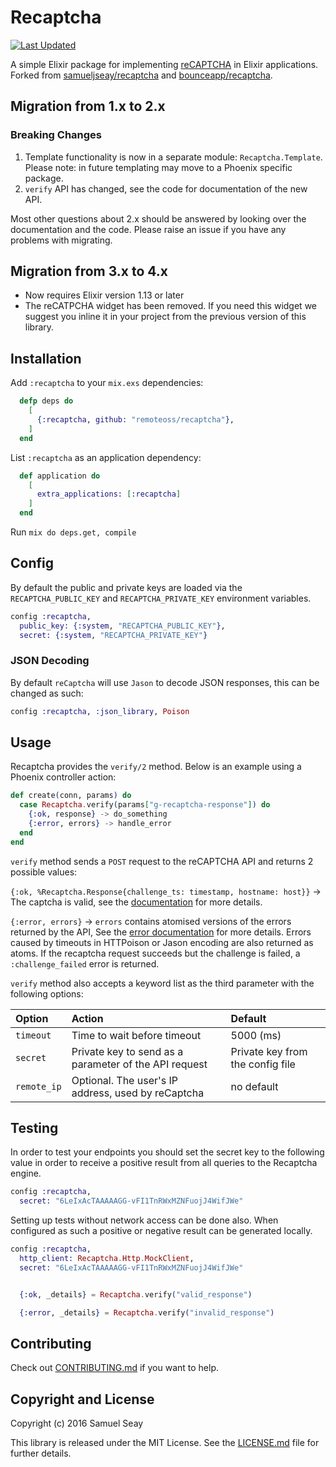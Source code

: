 # Recaptcha


[![Last Updated](https://img.shields.io/github/last-commit/remoteoss/recaptcha.svg)](https://img.shields.io/github/last-commit/remoteoss/recaptcha.svg)

A simple Elixir package for implementing [reCAPTCHA] in Elixir applications. Forked from [samueljseay/recaptcha](https://github.com/samueljseay/recaptcha) and [bounceapp/recaptcha](https://github.com/Bounceapp/recaptcha).

[reCAPTCHA]: http://www.google.com/recaptcha

## Migration from 1.x to 2.x

### Breaking Changes

1. Template functionality is now in a separate module: `Recaptcha.Template`. Please note: in future templating may move to a Phoenix specific package.
2. `verify` API has changed, see the code for documentation of the new API.

Most other questions about 2.x should be answered by looking over the documentation and the code. Please raise an issue
if you have any problems with migrating.

## Migration from 3.x to 4.x

- Now requires Elixir version 1.13 or later
- The reCATPCHA widget has been removed. If you need this widget we suggest you inline it in your
  project from the previous version of this library.

## Installation

Add `:recaptcha` to your `mix.exs` dependencies:

```elixir
  defp deps do
    [
      {:recaptcha, github: "remoteoss/recaptcha"},
    ]
  end
```

List `:recaptcha` as an application dependency:

```elixir
  def application do
    [
      extra_applications: [:recaptcha]
    ]
  end
```

Run `mix do deps.get, compile`

## Config

By default the public and private keys are loaded via the `RECAPTCHA_PUBLIC_KEY` and `RECAPTCHA_PRIVATE_KEY` environment variables.

```elixir
config :recaptcha,
  public_key: {:system, "RECAPTCHA_PUBLIC_KEY"},
  secret: {:system, "RECAPTCHA_PRIVATE_KEY"}
```

### JSON Decoding

By default `reCaptcha` will use `Jason` to decode JSON responses, this can be changed as such:

```elixir
config :recaptcha, :json_library, Poison
```

## Usage


Recaptcha provides the `verify/2` method. Below is an example using a Phoenix controller action:

```elixir
def create(conn, params) do
  case Recaptcha.verify(params["g-recaptcha-response"]) do
    {:ok, response} -> do_something
    {:error, errors} -> handle_error
  end
end
```

`verify` method sends a `POST` request to the reCAPTCHA API and returns 2 possible values:

`{:ok, %Recaptcha.Response{challenge_ts: timestamp, hostname: host}}` -> The captcha is valid, see the [documentation](https://developers.google.com/recaptcha/docs/verify#api-response) for more details.

`{:error, errors}` -> `errors` contains atomised versions of the errors returned by the API, See the [error documentation](https://developers.google.com/recaptcha/docs/verify#error-code-reference) for more details. Errors caused by timeouts in HTTPoison or Jason encoding are also returned as atoms. If the recaptcha request succeeds but the challenge is failed, a `:challenge_failed` error is returned.

`verify` method also accepts a keyword list as the third parameter with the following options:

Option                  | Action                                                 | Default
:---------------------- | :----------------------------------------------------- | :------------------------
`timeout`               | Time to wait before timeout                            | 5000 (ms)
`secret`                | Private key to send as a parameter of the API request  | Private key from the config file
`remote_ip`             | Optional. The user's IP address, used by reCaptcha     | no default


## Testing

In order to test your endpoints you should set the secret key to the following value in order to receive a positive result from all queries to the Recaptcha engine.

```elixir
config :recaptcha,
  secret: "6LeIxAcTAAAAAGG-vFI1TnRWxMZNFuojJ4WifJWe"
```

Setting up tests without network access can be done also. When configured as such a positive or negative result can be generated locally.

```elixir
config :recaptcha,
  http_client: Recaptcha.Http.MockClient,
  secret: "6LeIxAcTAAAAAGG-vFI1TnRWxMZNFuojJ4WifJWe"


  {:ok, _details} = Recaptcha.verify("valid_response")

  {:error, _details} = Recaptcha.verify("invalid_response")

```

## Contributing

Check out [CONTRIBUTING.md](/CONTRIBUTING.md) if you want to help.

## Copyright and License

Copyright (c) 2016 Samuel Seay

This library is released under the MIT License. See the [LICENSE.md](./LICENSE.md) file
for further details.
